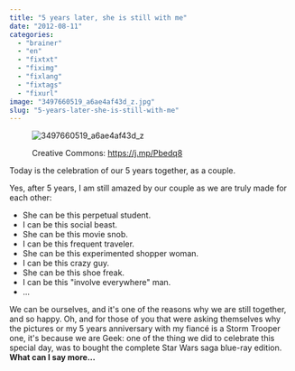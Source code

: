 ```yaml
---
title: "5 years later, she is still with me"
date: "2012-08-11"
categories: 
  - "brainer"
  - "en"
  - "fixtxt"
  - "fiximg"
  - "fixlang"
  - "fixtags"
  - "fixurl"
image: "3497660519_a6ae4af43d_z.jpg"
slug: "5-years-later-she-is-still-with-me"
---
```


<figure>

![](images/3497660519_a6ae4af43d_z.jpg "3497660519_a6ae4af43d_z")

<figcaption>

Creative Commons: https://j.mp/Pbedq8

</figcaption>

</figure>

Today is the celebration of our 5 years together, as a couple.

Yes, after 5 years, I am still amazed by our couple as we are truly made for each other:

- She can be this perpetual student.
- I can be this social beast.
- She can be this movie snob.
- I can be this frequent traveler.
- She can be this experimented shopper woman.
- I can be this crazy guy.
- She can be this shoe freak.
- I can be this "involve everywhere" man.
- ...

We can be ourselves, and it's one of the reasons why we are still together, and so happy. Oh, and for those of you that were asking themselves why the pictures or my 5 years anniversary with my fiancé is a Storm Trooper one, it's because we are Geek: one of the thing we did to celebrate this special day, was to bought the complete Star Wars saga blue-ray edition. **What can I say more...**
